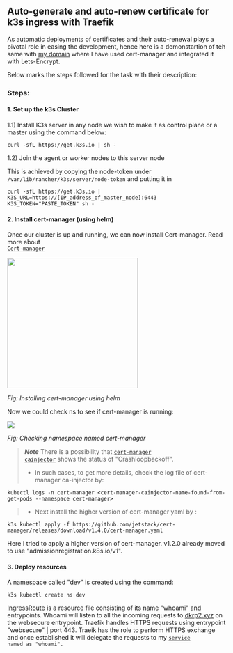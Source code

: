 ## Auto-generate and auto-renew certificate for k3s ingress with Traefik


As automatic deployments of certificates and their auto-renewal plays a pivotal role in easing the development, hence here is a demonstartion of teh same with <a href="https://dkrp2.xyz/">my domain</a> where I have used cert-manager and integrated it with Lets-Encrypt.

Below marks the steps followed for the task with their description:

### Steps:


#### 1. Set up the k3s Cluster

1.1) Install K3s server in any node we wish to make it as control plane or a master using the command below:

```
curl -sfL https://get.k3s.io | sh -
```

1.2) Join the agent or worker nodes to this server node

This is achieved by copying the node-token under <code>/var/lib/rancher/k3s/server/node-token</code> and putting it in 

```
curl -sfL https://get.k3s.io | K3S_URL=https://[IP_address_of_master_node]:6443 K3S_TOKEN="PASTE_TOKEN" sh -
```

#### 2. Install cert-manager (using helm)

Once our cluster is up and running, we can now install Cert-manager. Read more about <code> <a href="https://github.com/dikshita-git/Research-Project/wiki/Project-Wiki#22-tls-and-its-working-principle">Cert-manager</a></code>

<img src="https://github.com/dikshita-git/Research-Project/blob/main/Wiki-page-images/manual_cert/Certificate_with_k3s%2Btraefik/helm_install.PNG" height="300">
<p><i>Fig: Installing cert-manager using helm</i></p>


Now we could check ns to see if cert-manager is running:

<img src="https://github.com/dikshita-git/Research-Project/blob/main/Wiki-page-images/manual_cert/Certificate_with_k3s%2Btraefik/cert-man_ns.PNG">
<p><i>Fig: Checking namespace named cert-manager</i></p>


>***Note***
>There is a possibility that <code><a href="https://github.com/dikshita-git/RP_Ingress_security-IPv4_and_IPv6/wiki/TLS-in-Kubernetes#cainjector-in-cert-manager">cert-manager cainjector</code></a> shows the status of "Crashloopbackoff".
>  - In such cases, to get more details, check the log file of cert-manager ca-injector by:

```
kubectl logs -n cert-manager <cert-manager-cainjector-name-found-from-get-pods --namespace cert-manager>
```
>   - Next install the higher version of cert-manager yaml by :
     
```
k3s kubectl apply -f https://github.com/jetstack/cert-manager/releases/download/v1.4.0/cert-manager.yaml
```      

Here I tried to apply a higher version of cert-manager. v1.2.0 already moved to use "admissionregistration.k8s.io/v1".


#### 3. Deploy resources

A namespace called "dev" is created using the command:

```
k3s kubectl create ns dev
```  

<a href="https://github.com/dikshita-git/Research-Project/blob/main/Demo/automatic_cert/ingressroute.yaml">IngressRoute</a> is a resource file consisting of its name "whoami" and entrypoints. Whoami will listen to all the incoming requests to <a href="https://dkrp2.xyz/">dkrp2.xyz</a> on the websecure entrypoint. Traefik handles HTTPS requests using entrypoint "websecure" | port 443. Traeik has the role to perform HTTPS exchange and once established it will delegate the requests to my <code><a href="https://github.com/dikshita-git/Research-Project/blob/main/Demo/automatic_cert/service.yaml">service</a> named as "whoami".


